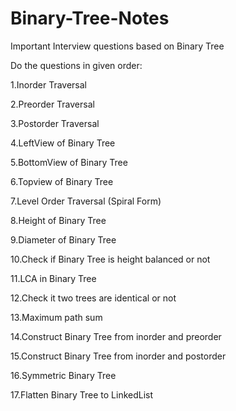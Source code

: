 # Binary-Tree-Notes
Important Interview questions based on Binary Tree

Do the questions in given order:

1.Inorder Traversal

2.Preorder Traversal

3.Postorder Traversal

4.LeftView of Binary Tree

5.BottomView of Binary Tree

6.Topview of Binary Tree

7.Level Order Traversal (Spiral Form)

8.Height of Binary Tree

9.Diameter of Binary Tree

10.Check if Binary Tree is height balanced or not

11.LCA in Binary Tree

12.Check it two trees are identical or not

13.Maximum path sum

14.Construct Binary Tree from inorder and preorder

15.Construct Binary Tree from inorder and postorder

16.Symmetric Binary Tree

17.Flatten Binary Tree to LinkedList






